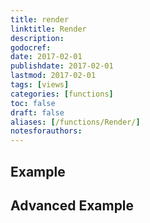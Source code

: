 ```yaml
---
title: render
linktitle: Render
description:
godocref:
date: 2017-02-01
publishdate: 2017-02-01
lastmod: 2017-02-01
tags: [views]
categories: [functions]
toc: false
draft: false
aliases: [/functions/Render/]
notesforauthors:
---
```


## Example

## Advanced Example

